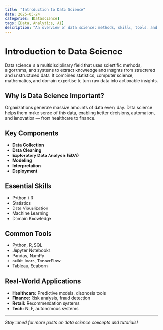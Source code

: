 ```yaml
---
title: "Introduction to Data Science"
date: 2025-05-24
categories: [Datascience]
tags: [Data, Analytics, AI]
description: "An overview of data science: methods, skills, tools, and real-world applications."
---
```


# Introduction to Data Science

Data science is a multidisciplinary field that uses scientific methods, algorithms, and systems to extract knowledge and insights from structured and unstructured data. It combines statistics, computer science, mathematics, and domain expertise to turn raw data into actionable insights.

## Why is Data Science Important?

Organizations generate massive amounts of data every day. Data science helps them make sense of this data, enabling better decisions, automation, and innovation — from healthcare to finance.

## Key Components

- **Data Collection**  
- **Data Cleaning**  
- **Exploratory Data Analysis (EDA)**  
- **Modeling**  
- **Interpretation**  
- **Deployment**

## Essential Skills

- Python / R  
- Statistics  
- Data Visualization  
- Machine Learning  
- Domain Knowledge

## Common Tools

- Python, R, SQL  
- Jupyter Notebooks  
- Pandas, NumPy  
- scikit-learn, TensorFlow  
- Tableau, Seaborn

## Real-World Applications

- **Healthcare:** Predictive models, diagnosis tools  
- **Finance:** Risk analysis, fraud detection  
- **Retail:** Recommendation systems  
- **Tech:** NLP, autonomous systems

---

*Stay tuned for more posts on data science concepts and tutorials!*
